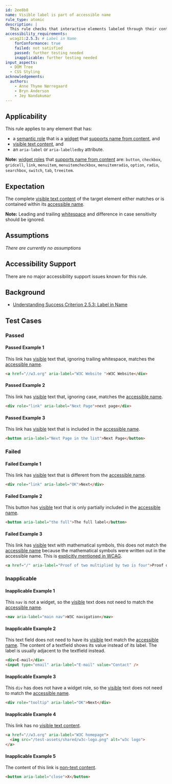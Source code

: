 ```yaml
---
id: 2ee8b8
name: Visible label is part of accessible name
rule_type: atomic
description: |
  This rule checks that interactive elements labeled through their content have their visible label as part of their accessible name.
accessibility_requirements:
  wcag21:2.5.3: # Label in Name
    forConformance: true
    failed: not satisfied
    passed: further testing needed
    inapplicable: further testing needed
input_aspects:
  - DOM Tree
  - CSS Styling
acknowledgements:
  authors:
    - Anne Thyme Nørregaard
    - Bryn Anderson
    - Jey Nandakumar
---
```


## Applicability

This rule applies to any element that has:

- a [semantic role][] that is a [widget][widget roles] that [supports name from content][], and
- [visible text content][], and
- an `aria-label` or `aria-labelledby` attribute.

**Note:** [widget roles][] that [supports name from content][] are: `button`, `checkbox`, `gridcell`, `link`, `menuitem`, `menuitemcheckbox`, `menuitemradio`, `option`, `radio`, `searchbox`, `switch`, `tab`, `treeitem`.

## Expectation

The complete [visible text content][] of the target element either matches or is contained within its [accessible name][].

**Note:** Leading and trailing [whitespace][] and difference in case sensitivity should be ignored.

## Assumptions

_There are currently no assumptions_

## Accessibility Support

There are no major accessibility support issues known for this rule.

## Background

- [Understanding Success Criterion 2.5.3: Label in Name](https://www.w3.org/WAI/WCAG21/Understanding/label-in-name.html)

## Test Cases

### Passed

#### Passed Example 1

This link has [visible][] text that, ignoring trailing whitespace, matches the [accessible name][].

```html
<a href="//w3.org" aria-label="W3C Website ">W3C Website</div>
```

#### Passed Example 2

This link has [visible][] text that, ignoring case, matches the [accessible name][].

```html
<div role="link" aria-label="Next Page">next page</div>
```

#### Passed Example 3

This link has [visible][] text that is included in the [accessible name][].

```html
<button aria-label="Next Page in the list">Next Page</button>
```

### Failed

#### Failed Example 1

This link has [visible][] text that is different from the [accessible name][].

```html
<div role="link" aria-label="OK">Next</div>
```

#### Failed Example 2

This button has [visible][] text that is only partially included in the [accessible name][].

```html
<button aria-label="the full">The full label</button>
```

#### Failed Example 3

This link has [visible][] text with mathematical symbols, this does not match the [accessible name][] because the mathematical symbols were written out in the accessible name. This is [explicitly mentioned in WCAG](https://www.w3.org/WAI/WCAG21/Understanding/label-in-name#mathematical-expressions-and-formulae).

```html
<a href="/" aria-label="Proof of two multiplied by two is four">Proof of 2&times;2=4</a>
```

### Inapplicable

#### Inapplicable Example 1

This `nav` is not a widget, so the [visible][] text does not need to match the [accessible name][].

```html
<nav aria-label="main nav">W3C navigation</nav>
```

#### Inapplicable Example 2

This text field does not need to have its [visible][] text match the [accessible name][]. The content of a textfield shows its value instead of its label. The label is usually adjacent to the textfield instead.

```html
<div>E-mail</div>
<input type="email" aria-label="E-mail" value="Contact" />
```

#### Inapplicable Example 3

This `div` has does not have a widget role, so the [visible][] text does not need to match the [accessible name][].

```html
<div role="tooltip" aria-label="OK">Next</div>
```

#### Inapplicable Example 4

This link has no [visible text content][].

```html
<a href="//w3.org" aria-label="W3C homepage">
  <img src="/test-assets/shared/w3c-logo.png" alt="w3c logo">
</a>
```

#### Inapplicable Example 5

The content of this link is [non-text content][].

```html
<button aria-label="close">X</button>
```

[accessible name]: #accessible-name 'Definition of accessible name'
[visible]: #visible 'Definition of visible'
[semantic role]: #semantic-role 'Definition of Semantic role'
[visible text content]: #visible-text-content 'Definition of Visible text content'
[whitespace]: #whitespace 'Definition of Whitepsace'
[widget roles]: https://www.w3.org/TR/wai-aria-1.1/#widget_roles 'Definition of Widget role'
[supports name from content]: https://www.w3.org/TR/wai-aria-1.1/#namefromcontent  'Definition of Supports name from contents'
[non-text content]: https://www.w3.org/TR/WCAG21/#dfn-non-text-content 'Definition of Non-text content'
